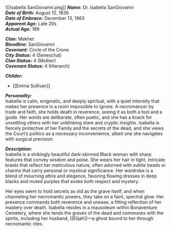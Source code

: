 ![[Isabella SanGiovanni.png]]
***Name:*** Dr. Isabella SanGiovanni  
***Date of Birth:*** August 12, 1836  
***Date of Embrace:*** December 13, 1863  
***Apparent Age:*** Late 20s  
***Actual Age:*** 189  

***Clan:*** Mekhet  
***Bloodline:*** SanGiovanni  
***Covenant:*** Circle of the Crone  
***City Status:*** 4 (Seneschal)  
***Clan Status:*** 4 (Mother)  
***Covenant Status:*** 4 (Hierarch)  

***Childer:***
* [[Emma Sullivan]]

***Personality:***  
Isabella is calm, enigmatic, and deeply spiritual, with a quiet intensity that makes her presence in a room impossible to ignore. A necromancer by trade and faith, she holds death in reverence, seeing it as both a tool and a guide. Her words are deliberate, often poetic, and she has a knack for unsettling others with her unblinking stare and cryptic insights. Isabella is fiercely protective of her Family and the secrets of the dead, and she views the Court’s politics as a necessary inconvenience, albeit one she navigates with surgical precision.  

***Description:***  
Isabella is a strikingly beautiful dark-skinned Black woman with sharp features that convey wisdom and poise. She wears her hair in tight, intricate braids that reflect her meticulous nature, often adorned with subtle beads or charms that carry personal or mystical significance. Her wardrobe is a blend of mourning attire and elegance, favoring flowing dresses in deep blacks and muted purples that evoke both respect and mystery.  

Her eyes seem to hold secrets as old as the grave itself, and when channeling her necromantic powers, they take on a faint, spectral glow. Her presence commands both reverence and unease, a fitting reflection of her mastery over death. Isabella resides in a mausoleum within Bonaventure Cemetery, where she tends the graves of the dead and communes with the spirits, including her husband, [[Elijah]]—a ghost bound to her through necromantic rites.